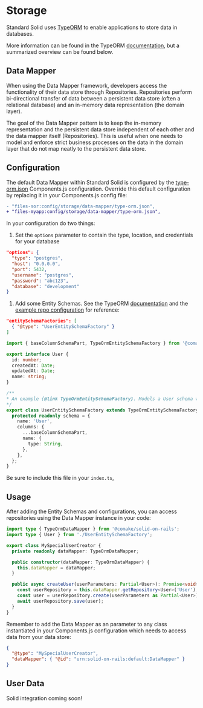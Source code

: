 # Storage

Standard Solid uses [TypeORM](https://typeorm.io/) to enable applications to store data in databases.

More information can be found in the TypeORM [documentation](https://typeorm.io/), but a summarized overview can be found below.

## Data Mapper

When using the Data Mapper framework, developers access the functionality of their data store through Repositories. Repositories perform bi-directional transfer of data between a persistent data store (often a relational database) and an in-memory data representation (the domain layer).

The goal of the Data Mapper pattern is to keep the in-memory representation and the persistent data store independent of each other and the data mapper itself (Repositories). This is useful when one needs to model and enforce strict business processes on the data in the domain layer that do not map neatly to the persistent data store.

## Configuration

The default Data Mapper within Standard Solid is configured by the [type-orm.json](https://github.com/comake/solid-on-rails/blob/main/config/storage/data-mapper/type-orm.json) Components.js configuration. Override this default configuration by replacing it in your Components.js config file:

```diff
- "files-sor:config/storage/data-mapper/type-orm.json",
+ "files-myapp:config/storage/data-mapper/type-orm.json",
```

In your configuration do two things:

1. Set the `options` parameter to contain the type, location, and credentials for your database

```json
"options": {
  "type": "postgres",
  "host": "0.0.0.0",
  "port": 5432,
  "username": "postgres",
  "password": "abc123",
  "database": "development"
}
```

1. Add some Entity Schemas. See the TypeORM [documentation](https://typeorm.io/separating-entity-definition) and the [example repo configuration](https://github.com/comake/example-solid-on-rails-app/blob/main/config/storage/data-mapper/type-orm.json) for reference:

```json
"entitySchemaFactories": [
  { "@type": "UserEntitySchemaFactory" }
]
```

```ts
import { baseColumnSchemaPart, TypeOrmEntitySchemaFactory } from '@comake/solid-on-rails';

export interface User {
  id: number;
  createdAt: Date;
  updatedAt: Date;
  name: string;
}

/**
* An example {@link TypeOrmEntitySchemaFactory}. Models a User schema with base columns and a name.
*/
export class UserEntitySchemaFactory extends TypeOrmEntitySchemaFactory<User> {
  protected readonly schema = {
    name: 'User',
    columns: {
      ...baseColumnSchemaPart,
      name: {
        type: String,
      },
    },
  };
}
```

Be sure to include this file in your `index.ts`,

## Usage

After adding the Entity Schemas and configurations, you can access repositories using the Data Mapper instance in your code:

```ts
import type { TypeOrmDataMapper } from '@comake/solid-on-rails';
import type { User } from './UserEntitySchemaFactory';

export class MySpecialUserCreator {
  private readonly dataMapper: TypeOrmDataMapper;

  public constructor(dataMapper: TypeOrmDataMapper) {
    this.dataMapper = dataMapper;
  }

  public async createUser(userParameters: Partial<User>): Promise<void> {
    const userRepository = this.dataMapper.getRepository<User>('User');
    const user = userRepository.create(userParameters as Partial<User>);
    await userRepository.save(user);
  }
}
```

Remember to add the Data Mapper as an parameter to any class instantiated in your Components.js configuration which needs to access data from your data store:

```json
{
  "@type": "MySpecialUserCreator",
  "dataMapper": { "@id": "urn:solid-on-rails:default:DataMapper" }
}
```

## User Data

Solid integration coming soon!
